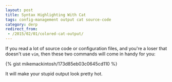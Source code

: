 ```yaml
---
layout: post
title: Syntax Highlighting With Cat
tags: config-management output cat source-code
category: derp
redirect_from:
 - /2015/02/01/colored-cat-output/
---
```


If you read a lot of source code or configuration files, and you're a loser that doesn't use `vim`, then these two commands will come in handy for you:

{% gist mikemackintosh/173d85eb03c0645cd110 %}

It will make your stupid output look pretty hot. 
